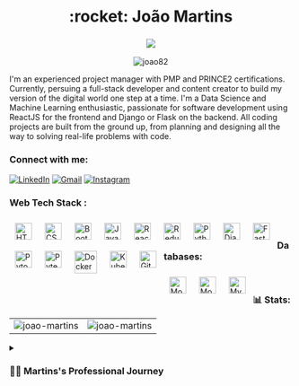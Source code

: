 <h1 align="center">:rocket: João Martins</h1>
<h3 align="center"> <img src="https://readme-typing-svg.herokuapp.com?color=0357F7&lines=Data+Science+|+Software+Engineer+@RBTech+%3A)" /> </h3>

<p align="center"> <img src="https://komarev.com/ghpvc/?username=joao82&label=Profile%20views&color=0e75b6&style=flat" alt="joao82" /> </p>

I'm an experienced project manager with PMP and PRINCE2 certifications. Currently, persuing a full-stack developer and content creator to build my version of the digital world one step at a time. I'm a Data Science and Machine Learning enthusiastic, passionate for software development using ReactJS for the frontend and Django or Flask on the backend.
All coding projects are built from the ground up, from planning and designing all the way to solving real-life problems with code.

<h3 align="left">Connect with me:</h3>
<div align="left">
  <a href="https://www.linkedin.com/in/joão-pedro-martins-755ba64b/"><img alt="LinkedIn" src="https://img.shields.io/badge/linkedin-%230077B5.svg?style=for-the-badge&logo=linkedin&logoColor=white"/></a>
  <a href="mailto:joao82@gmail.com"><img alt="Gmail" src="https://img.shields.io/badge/Gmail-D14836?style=for-the-badge&logo=gmail&logoColor=white"/></a>
   <a href="https://www.instagram.com/jpcmartins"><img alt="Instagram" src="https://img.shields.io/badge/Instagram-E4405F?style=for-the-badge&logo=instagram&logoColor=white"/></a>
</div>

<h3 align="left">Web Tech Stack :</h3>
<div align="left">
  <img align="left" alt="HTML" width="30px" style="padding:10px;" src="https://cdn.jsdelivr.net/gh/devicons/devicon/icons/html5/html5-plain.svg" />
  <img align="left" alt="CSS" width="30px" style="padding:10px;" src="https://cdn.jsdelivr.net/gh/devicons/devicon/icons/css3/css3-plain.svg" />
  <img align="left" alt="Bootstrap" width="30px" style="padding:10px;"  src="https://cdn.jsdelivr.net/gh/devicons/devicon/icons/bootstrap/bootstrap-original.svg" />
   <img align="left" alt="JavaScript" width="30px" style="padding:10px;" src="https://cdn.jsdelivr.net/gh/devicons/devicon/icons/javascript/javascript-plain.svg" />
  <img align="left" alt="React" width="30px" style="padding:10px;" src="https://cdn.jsdelivr.net/gh/devicons/devicon/icons/react/react-original.svg" />
  <img align="left" alt="Redux" width="30px" style="padding:10px;"  src="https://cdn.jsdelivr.net/gh/devicons/devicon/icons/redux/redux-original.svg" />
  <img align="left" alt="Python" width="30px" style="padding:10px;"  src="https://cdn.jsdelivr.net/gh/devicons/devicon/icons/python/python-original.svg" />
  <img align="left" alt="Django" width="30px" style="padding:10px;" src="https://cdn.jsdelivr.net/gh/devicons/devicon/icons/django/django-plain.svg" />
  <img align="left" alt="FastAPI" width="30px" style="padding:10px;" src="https://cdn.jsdelivr.net/gh/devicons/devicon/icons/fastapi/fastapi-original.svg" />
 
  <img align="left" alt="Pytorch" width="30px" style="padding:10px;" src="https://cdn.jsdelivr.net/gh/devicons/devicon/icons/pytorch/pytorch-original.svg" />
  <img align="left" alt="Pytest" width="30px" style="padding:10px;" src="https://cdn.jsdelivr.net/gh/devicons/devicon/icons/pytest/pytest-original.svg" />
  <img align="left" alt="Docker" width="40px" style="padding:10px;"  src="https://cdn.jsdelivr.net/gh/devicons/devicon/icons/docker/docker-original.svg" />
  <img align="left" alt="Kubernets" width="30px" style="padding:10px;"  src="https://cdn.jsdelivr.net/gh/devicons/devicon/icons/kubernetes/kubernetes-plain.svg" />
  <img align="left" alt="Git" width="30px" style="padding:10px;" src="https://cdn.jsdelivr.net/gh/devicons/devicon/icons/git/git-original.svg" />
</div>
<br/>

<h3 align="left"> Databases:</h3>
<div align="left">
  <img align="left" alt="MongoDB" width="30px" style="padding:10px;"  src="https://cdn.jsdelivr.net/gh/devicons/devicon/icons/postgresql/postgresql-original.svg" />
  <img align="left" alt="MongoDB" width="30px" style="padding:10px;" src="https://cdn.jsdelivr.net/gh/devicons/devicon/icons/mongodb/mongodb-original.svg" />
  <img align="left" alt="MySQL" width="30px" style="padding:10px;" src="https://cdn.jsdelivr.net/gh/devicons/devicon/icons/mysql/mysql-original.svg" />
</div>
<br/>

<h3 align="left">📊 Stats:</h3>
<table style="border:none">
  <tr style="border:none">
    <td style="border:none;"><img src="https://github-readme-stats.vercel.app/api?username=joao82&show_icons=true&theme=transparent" alt="joao-martins" /></td>
    <td><img src="https://github-readme-stats.vercel.app/api/top-langs?username=joao82&show_icons=true&theme=transparent&locale=en&layout=compact" alt="joao-martins" /></td>
  </tr>
</table>

<details>
 <summary><h3>👨‍💻 Martins's Professional Journey</h3></summary>
   I started my career as a Civil Engineer and finding myself with great skills on data and leadership. After 10 years of construction management, I specialised in Project Management where I had the opportunity to be envolved in IT projects on the Financial industry. I
found my passion for data and Computer Science, and I started my coding journey with a passion to learn everything I could about programming. I started with python for data science projects and then web development framworks such Flask nad Django.
I eventually ended up building full-stack web applications with data and machine learning features to solve real world problems in developing countries.
</details>
